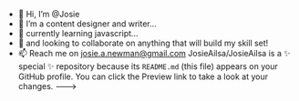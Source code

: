- 👋 Hi, I’m @Josie
- 👀  I’m a content designer and writer...
- 🌱 currently learning javascript...
- 💞️ and looking to collaborate on anything that will build my skill set!
- 📫 Reach me on josie.a.newman@gmail.com 
JosieAilsa/JosieAilsa is a ✨ special ✨ repository because its `README.md` (this file) appears on your GitHub profile.
You can click the Preview link to take a look at your changes.
--->
